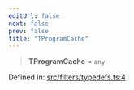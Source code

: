 ```yaml
---
editUrl: false
next: false
prev: false
title: "TProgramCache"
---
```


> **TProgramCache** = `any`

Defined in: [src/filters/typedefs.ts:4](https://github.com/fabricjs/fabric.js/blob/8206f10a405480a7ba988ff6cfdde6412c1f13f8/src/filters/typedefs.ts#L4)
